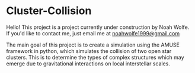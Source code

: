 # Cluster-Collision

Hello! This project is a project currently under construction by Noah Wolfe.
If you'd like to contact me, just email me at noahwolfe1999@gmail.com

The main goal of this project is to create a simulation using the AMUSE framework in python, which simulates the collision of two open star clusters. This is to determine the types of complex structures which may emerge due to gravitational interactions on local interstellar scales.
